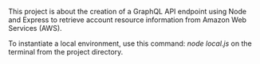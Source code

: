 This project is about the creation of a GraphQL API endpoint using Node and Express to retrieve account resource information from Amazon Web Services (AWS). 

To instantiate a local environment, use this command: *node local.js* on the terminal from the project directory.